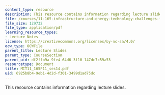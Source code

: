 ```yaml
---
content_type: resource
description: This resource contains information regarding lecture slides.
file: /courses/11-165-infrastructure-and-energy-technology-challenges-fall-2011/6925b8b49eb14d2df3013499d1ad75dc_MIT11_165F11_ses14.pdf
file_size: 129732
file_type: application/pdf
learning_resource_types:
- Lecture Notes
license: https://creativecommons.org/licenses/by-nc-sa/4.0/
ocw_type: OCWFile
parent_title: Lecture Slides
parent_type: CourseSection
parent_uid: df2ffb9a-9fe4-64d6-3f10-147dc7c59a53
resourcetype: Document
title: MIT11_165F11_ses14.pdf
uid: 6925b8b4-9eb1-4d2d-f301-3499d1ad75dc
---
```

This resource contains information regarding lecture slides.